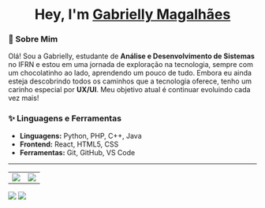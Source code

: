 <h1 align="center">Hey, I'm <a href="https://github.com/gabysmm">Gabrielly Magalhães</a></h1>

### 👋 Sobre Mim

Olá! Sou a Gabrielly, estudante de **Análise e Desenvolvimento de Sistemas** no IFRN e estou em uma jornada de exploração na tecnologia, sempre com um chocolatinho ao lado, aprendendo um pouco de tudo. Embora eu ainda esteja descobrindo todos os caminhos que a tecnologia oferece, tenho um carinho especial por **UX/UI**. Meu objetivo atual é continuar evoluindo cada vez mais! 

### ✨ Linguagens e Ferramentas

- **Linguagens:** Python, PHP, C++, Java
- **Frontend:** React, HTML5, CSS
- **Ferramentas:** Git, GitHub, VS Code

---

<table>
  <tr>
    <td>
      <img src="http://github-profile-summary-cards.vercel.app/api/cards/profile-details?username=gabysmm&theme=tokyonight" />
    </td>
    <td>
      <img src="http://github-profile-summary-cards.vercel.app/api/cards/most-commit-language?username=gabysmm&theme=tokyonight" />
    </td>
  </tr>
</table>


<a href="[URL_DO_SEU_LINKEDIN](https://www.linkedin.com/in/gabrielly-magalh%C3%A3es-258339312/)" target="_blank"><img src="https://img.shields.io/badge/-LinkedIn-%230077B5?style=for-the-badge&logo=linkedin&logoColor=white" target="_blank"></a>
<a href="gabymagalhaes.sm@gmail.com"><img src="https://img.shields.io/badge/-Gmail-%23333?style=for-the-badge&logo=gmail&logoColor=white" target="_blank"></a>
